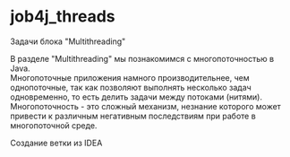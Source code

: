 # job4j_threads
Задачи блока "Multithreading"

В разделе "Multithreading" мы познакомимся с многопоточностью в Java.  
Многопоточные приложения намного производительнее, чем однопоточные, так как позволяют 
выполнять несколько задач одновременно, то есть делить задачи между потоками (нитями).  
Многопоточность - это сложный механизм, незнание которого может привести к различным 
негативным последствиям при работе в многопоточной среде.

Создание ветки из IDEA
